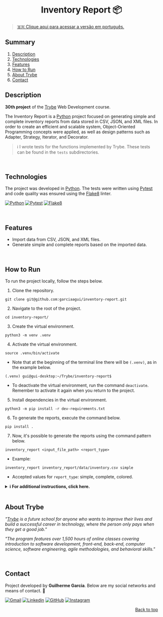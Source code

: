 <a name="readme-top"></a>

<h1 align="center">Inventory Report 📦</h1>

> [🇧🇷 Clique aqui para acessar a versão em português.](README_pt-br.md)

## Summary

<ol>
  <li><a href="#description">Description</a></li>
  <li><a href="#technologies">Technologies</a></li>
  <li><a href="#features">Features</a></li>
  <li><a href="#how-to-run">How to Run</a></li>
  <li><a href="#about-trybe">About Trybe</a></li>
  <li><a href="#contact">Contact</a></li>
</ol>

## Description

**30th project** of the [Trybe][trybe-site-url] Web Development course.

The Inventory Report is a [Python][python-url] project focused on generating simple and complete inventory reports from data stored in CSV, JSON, and XML files. In order to create an efficient and scalable system, Object-Oriented Programming concepts were applied, as well as design patterns such as Adapter, Strategy, Iterator, and Decorator.

> ℹ️ I wrote tests for the functions implemented by Trybe. These tests can be found in the `tests` subdirectories.

<br/>

## Technologies

The project was developed in [Python][python-url]. The tests were written using [Pytest][pytest-url] and code quality was ensured using the [Flake8][flake8-url] linter.

[![Python][python-badge]][python-url] [![Pytest][pytest-badge]][pytest-url] [![Flake8][flake8-badge]][flake8-url]

<br/>

## Features

<ul>
  <li>Import data from CSV, JSON, and XML files.</li>
  <li>Generate simple and complete reports based on the imported data.</li>
</ul>

<br/>

## How to Run

To run the project locally, follow the steps below.

1. Clone the repository.

```
git clone git@github.com:garciaagui/inventory-report.git
```

2. Navigate to the root of the project.

```
cd inventory-report/
```

3. Create the virtual environment.

```
python3 -m venv .venv
```

4. Activate the virtual environment.

```
source .venv/bin/activate
```

-   Note that at the beginning of the terminal line there will be `(.venv)`, as in the example below.

```
(.venv) gui@gui-desktop:~/Trybe/inventory-report$
```

-   To deactivate the virtual environment, run the command `deactivate`. Remember to activate it again when you return to the project.

5. Install dependencies in the virtual environment.

```
python3 -m pip install -r dev-requirements.txt
```

6. To generate the reports, execute the command below.

```
pip install .
```

7. Now, it's possible to generate the reports using the command pattern below.

```
inventory_report <input_file_path> <report_type>
```

-   Example:

```
inventory_report inventory_report/data/inventory.csv simple

```

-   Accepted values for `report_type`: simple, complete, colored.

<details>
  <summary><strong> ℹ️ For additional instructions, click here.</strong></summary><br />

-   🧪 To run **all** tests, execute the command below.

```
python3 -m pytest
```

-   🧪 To run only one test file, follow the example below.

```
python3 -m pytest tests/product/test_product.py
```

-   🧪 To run only one specific test, follow the example below.

```
python3 -m pytest -k test_create_product_sucessfully
```

-   If you wish to manually test directly in the modules where the functions were implemented, follow the example below.

```
python3 -m inventory_report.reports.simple_report
```

</details>

<br/>

## About Trybe

_"[Trybe][trybe-site-url] is a future school for anyone who wants to improve their lives and build a successful career in technology, where the person only pays when they get a good job."_

_"The program features over 1,500 hours of online classes covering introduction to software development, front-end, back-end, computer science, software engineering, agile methodologies, and behavioral skills."_

<br/>

## Contact

Project developed by **Guilherme Garcia**. Below are my social networks and means of contact. 🤘

[![Gmail][gmail-badge]][gmail-url]
[![Linkedin][linkedin-badge]][linkedin-url]
[![GitHub][github-badge]][github-url]
[![Instagram][instagram-badge]][instagram-url]

<p align="right"><a href="#readme-top">Back to top</a></p>

<!-- MARKDOWN LINKS & IMAGES -->

[trybe-site-url]: https://www.betrybe.com/

<!-- STACKS -->

[flake8-url]: https://flake8.pycqa.org/en/latest/
[flake8-badge]: https://img.shields.io/badge/Flake8-000000?style=for-the-badge&logo=flake8&logoColor=white
[pytest-url]: https://docs.pytest.org/en/7.2.x/
[pytest-badge]: https://img.shields.io/badge/-Pytest-0A9EDC?logo=pytest&logoColor=white&style=for-the-badge
[python-url]: https://www.python.org/
[python-badge]: https://img.shields.io/badge/Python-3776AB?style=for-the-badge&logo=python&logoColor=white

<!-- CONTACT -->

[gmail-badge]: https://img.shields.io/badge/Gmail-D14836?style=for-the-badge&logo=gmail&logoColor=white
[gmail-url]: mailto:garciaguig@gmail.com
[linkedin-badge]: https://img.shields.io/badge/LinkedIn-0077B5?style=for-the-badge&logo=linkedin&logoColor=white
[linkedin-url]: https://www.linkedin.com/in/garciaagui/
[github-badge]: https://img.shields.io/badge/GitHub-100000?style=for-the-badge&logo=github&logoColor=white
[github-url]: https://github.com/garciaagui
[instagram-badge]: https://img.shields.io/badge/Instagram-E4405F?style=for-the-badge&logo=instagram&logoColor=white
[instagram-url]: https://www.instagram.com/garciaagui/
